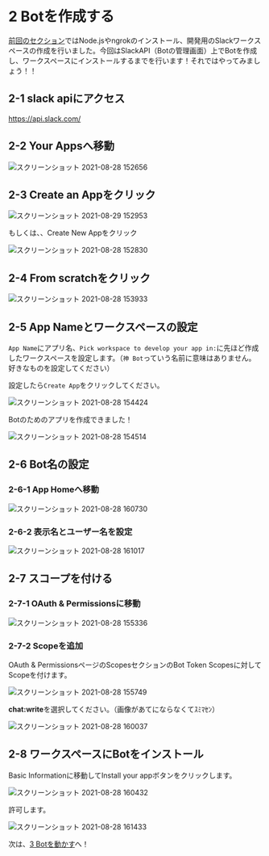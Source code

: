 # 2 Botを作成する
[前回のセクション](../README.md)ではNode.jsやngrokのインストール、開発用のSlackワークスペースの作成を行いました。今回はSlackAPI（Botの管理画面）上でBotを作成し、ワークスペースにインストールするまでを行います！それではやってみましょう！！

## 2-1 slack apiにアクセス
https://api.slack.com/

## 2-2 Your Appsへ移動

![スクリーンショット 2021-08-28 152656](https://user-images.githubusercontent.com/38881185/131208912-e985a4d6-40b3-4e7f-ae30-bcb1c0fb2422.png)

## 2-3 Create an Appをクリック
![スクリーンショット 2021-08-29 152953](https://user-images.githubusercontent.com/38881185/131241010-53055d78-df9f-4957-a7c3-c69d433a898c.png)

もしくは、、Create New Appをクリック

![スクリーンショット 2021-08-28 152830](https://user-images.githubusercontent.com/38881185/131208957-5256db95-d338-45c6-80be-10d604331780.png)

## 2-4 From scratchをクリック

![スクリーンショット 2021-08-28 153933](https://user-images.githubusercontent.com/38881185/131209056-8f2eca8b-c615-4235-a317-69eef13b0835.png)

## 2-5 App Nameとワークスペースの設定
`App Name`にアプリ名、`Pick workspace to develop your app in:`に先ほど作成したワークスペースを設定します。（`神 Bot`っていう名前に意味はありません。好きなものを設定してください）

設定したら`Create App`をクリックしてください。

![スクリーンショット 2021-08-28 154424](https://user-images.githubusercontent.com/38881185/131209169-ad96010e-fba3-4845-b5c8-561d1fd8124d.png)

Botのためのアプリを作成できました！

![スクリーンショット 2021-08-28 154514](https://user-images.githubusercontent.com/38881185/131209200-a51ae52e-64ce-48aa-8cf6-bad7071bab32.png)

## 2-6 Bot名の設定
### 2-6-1 App Homeへ移動

![スクリーンショット 2021-08-28 160730](https://user-images.githubusercontent.com/38881185/131209854-cd91d29e-8cfa-43ab-a4fe-19e4a6335f1c.png)

### 2-6-2 表示名とユーザー名を設定

![スクリーンショット 2021-08-28 161017](https://user-images.githubusercontent.com/38881185/131209898-794a9730-8531-4cdc-b0b8-c432c78eaddb.png)

## 2-7 スコープを付ける
### 2-7-1 OAuth & Permissionsに移動

![スクリーンショット 2021-08-28 155336](https://user-images.githubusercontent.com/38881185/131209469-32443405-e111-4441-a088-825640c25f33.png)

### 2-7-2 Scopeを追加
OAuth & PermissionsページのScopesセクションのBot Token Scopesに対してScopeを付けます。

![スクリーンショット 2021-08-28 155749](https://user-images.githubusercontent.com/38881185/131209617-da2d8dac-0b1d-44b1-8432-e4e807f3c109.png)

**chat:write**を選択してください。（画像があてにならなくてｽﾐﾏｾﾝ）

![スクリーンショット 2021-08-28 160037](https://user-images.githubusercontent.com/38881185/131209642-a614fae7-9d34-4169-a472-f2abe1099a40.png)

## 2-8 ワークスペースにBotをインストール
Basic Informationに移動してInstall your appボタンをクリックします。

![スクリーンショット 2021-08-28 160432](https://user-images.githubusercontent.com/38881185/131209766-22da77bd-c204-4180-ba3f-5e58b6ffda69.png)

許可します。

![スクリーンショット 2021-08-28 161433](https://user-images.githubusercontent.com/38881185/131209978-38ef0a8c-573d-456c-a999-50bfd55f36b9.png)

次は、[3 Botを動かす](./run-bot.md)へ！
